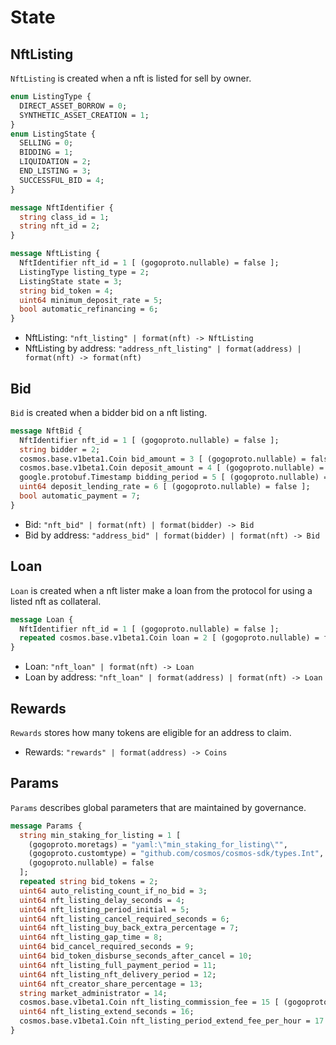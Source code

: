 <!--
order: 1
-->

# State

## NftListing

`NftListing` is created when a nft is listed for sell by owner.

```protobuf
enum ListingType {
  DIRECT_ASSET_BORROW = 0;
  SYNTHETIC_ASSET_CREATION = 1;
}
enum ListingState {
  SELLING = 0;
  BIDDING = 1;
  LIQUIDATION = 2;
  END_LISTING = 3;
  SUCCESSFUL_BID = 4;
}

message NftIdentifier {
  string class_id = 1;
  string nft_id = 2;
}

message NftListing {
  NftIdentifier nft_id = 1 [ (gogoproto.nullable) = false ];
  ListingType listing_type = 2;
  ListingState state = 3;
  string bid_token = 4;
  uint64 minimum_deposit_rate = 5;
  bool automatic_refinancing = 6;
}
```

- NftListing: `"nft_listing" | format(nft) -> NftListing`
- NftListing by address: `"address_nft_listing" | format(address) | format(nft) -> format(nft)`

## Bid

`Bid` is created when a bidder bid on a nft listing.

```protobuf
message NftBid {
  NftIdentifier nft_id = 1 [ (gogoproto.nullable) = false ];
  string bidder = 2;
  cosmos.base.v1beta1.Coin bid_amount = 3 [ (gogoproto.nullable) = false ];
  cosmos.base.v1beta1.Coin deposit_amount = 4 [ (gogoproto.nullable) = false ];
  google.protobuf.Timestamp bidding_period = 5 [ (gogoproto.nullable) = false ];
  uint64 deposit_lending_rate = 6 [ (gogoproto.nullable) = false ];
  bool automatic_payment = 7;
}
```

- Bid: `"nft_bid" | format(nft) | format(bidder) -> Bid`
- Bid by address: `"address_bid" | format(bidder) | format(nft) -> Bid`

## Loan

`Loan` is created when a nft lister make a loan from the protocol for using a listed nft as collateral.

```protobuf
message Loan {
  NftIdentifier nft_id = 1 [ (gogoproto.nullable) = false ];
  repeated cosmos.base.v1beta1.Coin loan = 2 [ (gogoproto.nullable) = false ];
}
```

- Loan: `"nft_loan" | format(nft) -> Loan`
- Loan by address: `"nft_loan" | format(address) | format(nft) -> Loan`

## Rewards

`Rewards` stores how many tokens are eligible for an address to claim.

- Rewards: `"rewards" | format(address) -> Coins`

## Params

`Params` describes global parameters that are maintained by governance.

```protobuf
message Params {
  string min_staking_for_listing = 1 [
    (gogoproto.moretags) = "yaml:\"min_staking_for_listing\"",
    (gogoproto.customtype) = "github.com/cosmos/cosmos-sdk/types.Int",
    (gogoproto.nullable) = false
  ];
  repeated string bid_tokens = 2;
  uint64 auto_relisting_count_if_no_bid = 3;
  uint64 nft_listing_delay_seconds = 4;
  uint64 nft_listing_period_initial = 5;
  uint64 nft_listing_cancel_required_seconds = 6;
  uint64 nft_listing_buy_back_extra_percentage = 7;
  uint64 nft_listing_gap_time = 8;
  uint64 bid_cancel_required_seconds = 9;
  uint64 bid_token_disburse_seconds_after_cancel = 10;
  uint64 nft_listing_full_payment_period = 11;
  uint64 nft_listing_nft_delivery_period = 12;
  uint64 nft_creator_share_percentage = 13;
  string market_administrator = 14;
  cosmos.base.v1beta1.Coin nft_listing_commission_fee = 15 [ (gogoproto.nullable) = false ];
  uint64 nft_listing_extend_seconds = 16;
  cosmos.base.v1beta1.Coin nft_listing_period_extend_fee_per_hour = 17 [ (gogoproto.nullable) = false ];
}
```
